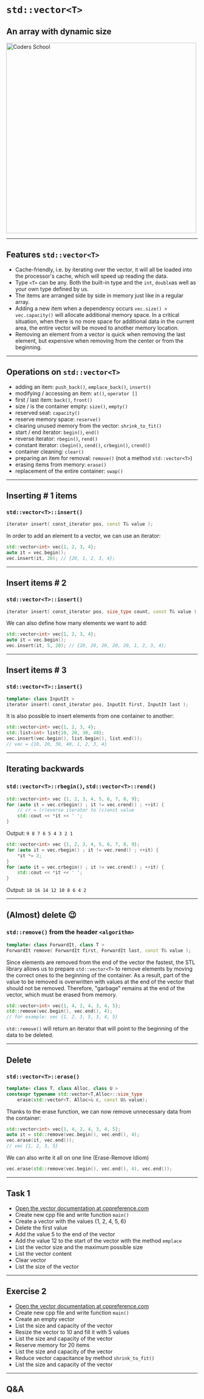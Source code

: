 <!-- .slide: data-background="#111111" -->

# `std::vector<T>`

## An array with dynamic size

<a href="https://coders.school">
    <img width="500" data-src="../coders_school_logo.png" src="../coders_school_logo.png" alt="Coders School" class="plain">
</a>

___

## Features `std::vector<T>`

* <!-- .element: class="fragment fade-in" --> Cache-friendly, i.e. by iterating over the vector, it will all be loaded into the processor's cache, which will speed up reading the data.
* <!-- .element: class="fragment fade-in" --> Type <code>&lt;T&gt;</code> can be any. Both the built-in type and the <code>int</code>, <code>double</code>as well as your own type defined by us.
* <!-- .element: class="fragment fade-in" --> The items are arranged side by side in memory just like in a regular array.
* <!-- .element: class="fragment fade-in" --> Adding a new item when a dependency occurs <code>vec.size() > vec.capacity()</code> will allocate additional memory space. In a critical situation, when there is no more space for additional data in the current area, the entire vector will be moved to another memory location.
* <!-- .element: class="fragment fade-in" --> Removing an element from a vector is quick when removing the last element, but expensive when removing from the center or from the beginning.

___
<!-- .element: style="font-size: 0.9em" -->

## Operations on `std::vector<T>`

* <!-- .element: class="fragment fade-in" --> adding an item: <code>push_back()</code>, <code>emplace_back()</code>, <code>insert()</code>
* <!-- .element: class="fragment fade-in" --> modifying / accessing an item: <code>at()</code>, <code>operator []</code>
* <!-- .element: class="fragment fade-in" --> first / last item: <code>back()</code>, <code>front()</code>
* <!-- .element: class="fragment fade-in" --> size / is the container empty: <code>size()</code>, <code>empty()</code>
* <!-- .element: class="fragment fade-in" --> reserved seat: <code>capacity()</code>
* <!-- .element: class="fragment fade-in" --> reserve memory space: <code>reserve()</code>
* <!-- .element: class="fragment fade-in" --> clearing unused memory from the vector: <code>shrink_to_fit()</code>
* <!-- .element: class="fragment fade-in" --> start / end iterator: <code>begin()</code>, <code>end()</code>
* <!-- .element: class="fragment fade-in" --> reverse iterator: <code>rbegin()</code>, <code>rend()</code>
* <!-- .element: class="fragment fade-in" --> constant iterator: <code>cbegin()</code>, <code>cend()</code>, <code>crbegin()</code>, <code>crend()</code>
* <!-- .element: class="fragment fade-in" --> container cleaning: <code>clear()</code>
* <!-- .element: class="fragment fade-in" --> preparing an item for removal: <code>remove()</code> (not a method <code>std::vector&lt;T&gt;</code>)
* <!-- .element: class="fragment fade-in" --> erasing items from memory: <code>erase()</code>
* <!-- .element: class="fragment fade-in" --> replacement of the entire container: <code>swap()</code>

___

## Inserting # 1 items

### `std::vector<T>::insert()`

```cpp
iterator insert( const_iterator pos, const T& value );
```
<!-- .element: class="fragment fade-in" -->

In order to add an element to a vector, we can use an iterator:
<!-- .element: class="fragment fade-in" -->

```cpp
std::vector<int> vec{1, 2, 3, 4};
auto it = vec.begin();
vec.insert(it, 20); // {20, 1, 2, 3, 4};
```
<!-- .element: class="fragment fade-in" -->

___

## Insert items # 2

### `std::vector<T>::insert()`

```cpp
iterator insert( const_iterator pos, size_type count, const T& value );
```
<!-- .element: class="fragment fade-in" -->

We can also define how many elements we want to add:
<!-- .element: class="fragment fade-in" -->

```cpp
std::vector<int> vec{1, 2, 3, 4};
auto it = vec.begin();
vec.insert(it, 5, 20); // {20, 20, 20, 20, 20, 1, 2, 3, 4};
```
<!-- .element: class="fragment fade-in" -->

___

## Insert items # 3

### `std::vector<T>::insert()`

```cpp
template< class InputIt >
iterator insert( const_iterator pos, InputIt first, InputIt last );
```
<!-- .element: class="fragment fade-in" -->

It is also possible to insert elements from one container to another:
<!-- .element: class="fragment fade-in" -->

```cpp
std::vector<int> vec{1, 2, 3, 4};
std::list<int> list{10, 20, 30, 40};
vec.insert(vec.begin(), list.begin(), list.end());
// vec = {10, 20, 30, 40, 1, 2, 3, 4}
```
<!-- .element: class="fragment fade-in" -->

___

## Iterating backwards

### `std::vector<T>::rbegin()`, `std::vector<T>::rend()`
<!-- .element: style="font-size: 0.9em" -->

```cpp
std::vector<int> vec {1, 2, 3, 4, 5, 6, 7, 8, 9};
for (auto it = vec.crbegin() ; it != vec.crend() ; ++it) {
    // cr = (r)everse iterator to (c)onst value
    std::cout << *it << ' ';
}
```
<!-- .element: class="fragment fade-in" -->

Output: `9 8 7 6 5 4 3 2 1`
<!-- .element: class="fragment fade-in" -->

```cpp
std::vector<int> vec {1, 2, 3, 4, 5, 6, 7, 8, 9};
for (auto it = vec.rbegin() ; it != vec.rend() ; ++it) {
    *it *= 2;
}
for (auto it = vec.crbegin() ; it != vec.crend() ; ++it) {
    std::cout << *it << ' ';
}
```
<!-- .element: class="fragment fade-in" -->

Output: `18 16 14 12 10 8 6 4 2`
<!-- .element: class="fragment fade-in" -->

___
<!-- .slide: style="font-size: 0.95em" -->

## (Almost) delete 😉

### `std::remove()` from the header `<algorithm>`

```cpp
template< class ForwardIt, class T >
ForwardIt remove( ForwardIt first, ForwardIt last, const T& value );
```
<!-- .element: class="fragment fade-in" -->

Since elements are removed from the end of the vector the fastest, the STL library allows us to prepare `std::vector<T>` to remove elements by moving the correct ones to the beginning of the container.
As a result, part of the value to be removed is overwritten with values ​​at the end of the vector that should not be removed.
Therefore, "garbage" remains at the end of the vector, which must be erased from memory.
<!-- .element: class="fragment fade-in" -->

```cpp
std::vector<int> vec{1, 4, 2, 4, 3, 4, 5};
std::remove(vec.begin(), vec.end(), 4);
// for example: vec {1, 2, 3, 5, 3, 4, 5}
```
<!-- .element: class="fragment fade-in" -->

`std::remove()` will return an iterator that will point to the beginning of the data to be deleted.
<!-- .element: class="fragment fade-in" -->

___

## Delete

### `std::vector<T>::erase()`

```cpp
template< class T, class Alloc, class U >
constexpr typename std::vector<T,Alloc>::size_type
    erase(std::vector<T, Alloc>& c, const U& value);
```
<!-- .element: class="fragment fade-in" -->

Thanks to the erase function, we can now remove unnecessary data from the container:
<!-- .element: class="fragment fade-in" -->

```cpp
std::vector<int> vec{1, 4, 2, 4, 3, 4, 5};
auto it = std::remove(vec.begin(), vec.end(), 4);
vec.erase(it, vec.end());
// vec {1, 2, 3, 5}
```
<!-- .element: class="fragment fade-in" -->

We can also write it all on one line (Erase-Remove Idiom)
<!-- .element: class="fragment fade-in" -->

```cpp
vec.erase(std::remove(vec.begin(), vec.end(), 4), vec.end());
```
<!-- .element: class="fragment fade-in" -->

___

## Task 1

* [Open the vector documentation at cppreference.com](https://en.cppreference.com/w/cpp/container/vector)
* Create new cpp file and write function `main()`
* Create a vector with the values ​​{1, 2, 4, 5, 6}
* Delete the first value
* Add the value 5 to the end of the vector
* Add the value 12 to the start of the vector with the method `emplace`
* List the vector size and the maximum possible size
* List the vector content
* Clear vector
* List the size of the vector

___

## Exercise 2

* [Open the vector documentation at cppreference.com](https://en.cppreference.com/w/cpp/container/vector)
* Create new cpp file and write function `main()`
* Create an empty vector
* List the size and capacity of the vector
* Resize the vector to 10 and fill it with 5 values
* List the size and capacity of the vector
* Reserve memory for 20 items
* List the size and capacity of the vector
* Reduce vector capacitance by method `shrink_to_fit()`
* List the size and capacity of the vector

___

## Q&A
